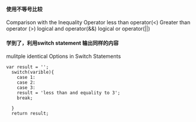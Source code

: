 
#### 使用不等号比较
Comparison with the Inequality Operator
less than operator(<)
Greater than operator (>)
logical and operator(&&)
logical or operator(||)
#### 学到了，利用switch statement 输出同样的内容
mulitple identical Options in Switch Statements
```
var result = '';
  switch(varible){
    case 1:
    case 2:
    case 3:
    result = 'less than and equality to 3';
    break;
    
  }
  return result;
```
 
